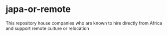 # japa-or-remote
This repository house companies who are known to hire directly from Africa and support remote culture or relocation

